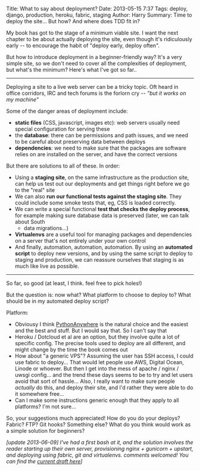 Title: What to say about deployment?
Date: 2013-05-15 7:37
Tags: deploy, django, production, heroku, fabric, staging
Author: Harry
Summary: Time to deploy the site... But how?  And where does TDD fit in?

My book has got to the stage of a minimum viable site.  I want the next chapter
to be about actually deploying the site, even though it's ridiculously early --
to encourage the habit of "deploy early, deploy often".

But how to introduce deployment in a beginner-friendly way?  It's a very simple
site, so we don't need to cover all the complexities of deployment, but what's 
the minimum? Here's what I've got so far..

------

Deploying a site to a live web server can be a tricky topic.  Oft heard in 
office corridors, IRC and tech forums is the forlorn cry -- *"but it works on my machine"*

Some of the danger areas of deployment include:

- **static files** (CSS, javascript, images etc): web servers usually need special
  configuration for serving these
- the **database**: there can be permissions and path issues, and we need to be
  careful about preserving data between deploys
- **dependencies**: we need to make sure that the packages are software relies on
  are installed on the server, and have the correct versions

But there are solutions to all of these.  In order:

- Using a **staging site**, on the same infrastructure as the production site, can
  help us test out our deployments and get things right before we go to the
  "real" site
- We can also **run our functional tests against the staging site**. They could
  include some smoke tests that, eg, CSS is loaded correctly.
- We can write a special functional **test that checks the deploy process**, for
  example making sure database data is preserved (later, we can talk about South 
  + data migrations...)
- **Virtualenvs** are a useful tool for managing packages and dependencies on a
  server that's not entirely under your own control
- And finally, automation, automation, automation.  By using an **automated
  script** to deploy new versions, and by using the same script to deploy to
  staging and production, we can reassure ourselves that staging is as much
  like live as possible.

------

So far, so good (at least, I think.  feel free to pick holes!)

But the question is: now what?  What platform to choose to deploy to?  What
should be in my automated deploy script?

Platform:

- Obviousy I think [PythonAnywhere](http://www.pythonanywhere.com) is the
  natural choice and the easiest and the best and stuff. But I would say that.
  So I can't say that
- Heroku / Dotcloud et al are an option, but they involve quite a lot of
  specific config.  The precise tools used to deploy are all different, and
  might change by the time the book comes out
- How about "a generic VPS"?  Assuming the user has SSH access, I could use
  fabric to deploy...  That would let people use AWS, Digital Ocean, Linode or
  whoever. But then I get into the mess of apache / nginx / uwsgi config... and
  the trend these days seems to be to try and let users avoid that sort of
  hassle... Also, I really want to make sure people *actually* do this, and
  deploy their site, and I'd rather they were able to do it somewhere free...
- Can I make some instructions generic enough that they apply to all platforms?
  I'm not sure...

So, your suggestions much appreciated! How do you do your deploys?  Fabric?
FTP?  Git hooks?  Something else?  What do you think would work as a simple
solution for beginners?

*[update 2013-06-09] I've had a first bash at it, and the solution involves the
reader starting up their own server, provisioning nginx + gunicorn + upstart,
and deploying using fabric, git and virtualenvs.  comments welcomed!  You
can find the [current draft here](http://chimera.labs.oreilly.com/books/1234000000754/ch08.html)]*


